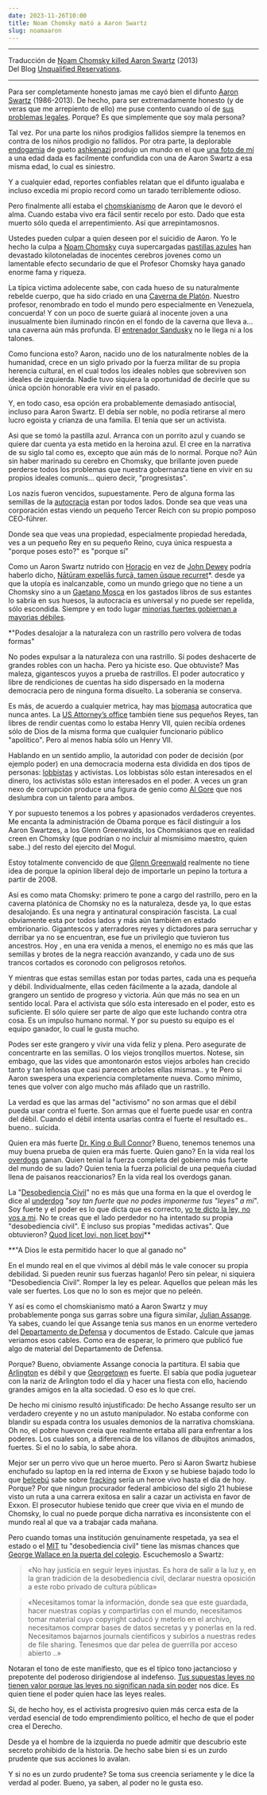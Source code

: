 ```yaml
---
date: 2023-11-26T10:00
title: Noam Chomsky mató a Aaron Swartz
slug: noamaaron
---
```


<hr />

Traducción de [Noam Chomsky killed Aaron Swartz](https://www.unqualified-reservations.org/2013/01/noam-chomsky-killed-aaron-swartz/) (2013) <br />
Del Blog [Unqualified Reservations](https://www.unqualified-reservations.org/).

<hr />



Para ser completamente honesto jamas me cayó bien el difunto [Aaron Swartz](https://es.wikipedia.org/wiki/Aaron_Swartz) (1986-2013). De hecho, para ser extremadamente honesto (y de veras que me arrepiento de ello) me puse contento cuando oí de [sus problemas legales](https://www.youtube.com/watch?v=yzlcV-BMK6I). Porque? Es que simplemente que soy mala persona?



Tal vez. Por una parte los niños prodigios fallidos siempre la tenemos en contra de los niños prodigio no fallidos. Por otra parte, la deplorable [endogamia](https://es.wikipedia.org/wiki/Endogamia) de gueto [ashkenazi](https://es.wikipedia.org/wiki/Asquenaz%C3%AD)  produjo un mundo en el que [una foto de mí](https://www.google.com/search?sca_esv=568775834&q=Mencius+Moldbug&tbm=isch&source=lnms&sa=X&ved=2ahUKEwjZr8Tp6sqBAxWgDrkGHWUiAl0Q0pQJegQIDhAB&biw=1280&bih=914&dpr=1) a una edad dada es facilmente confundida con una de Aaron Swartz a esa misma edad, lo cual es siniestro.



Y a cualquier edad, reportes confiables relatan que el difunto igualaba e incluso excedia mi propio record como un tarado terriblemente odioso.





Pero finalmente allí estaba el [chomskianismo](https://en.wikipedia.org/wiki/Political_positions_of_Noam_Chomsky) de Aaron que le devoró el alma. Cuando estaba vivo era fácil sentir recelo por esto. Dado que esta muerto sólo queda el arrepentimiento. Así que arrepintamosnos.




Ustedes pueden culpar a quien deseen por el suicidio de Aaron. Yo le hecho la culpa a [Noam Chomsky](https://es.wikipedia.org/wiki/Noam_Chomsky) cuya supercargadas [pastillas azules](https://es.wikipedia.org/wiki/P%C3%ADldora_roja_y_p%C3%ADldora_azul) han devastado kilotoneladas de inocentes cerebros jovenes como un lamentable efecto secundario de que el Profesor Chomsky haya ganado enorme fama y riqueza. 

La típica victima adolecente sabe, con cada hueso de su naturalmente rebelde cuerpo, que ha sido criado en una [Caverna de Platón](https://es.wikipedia.org/wiki/Alegor%C3%ADa_de_la_caverna). Nuestro profesor, renombrado en todo el mundo pero especialmente en Venezuela, concuerda! Y con un poco de suerte guiará al inocente joven a una inusualmente bien iluminado rincón en el fondo de la caverna que lleva a...    una caverna aún más profunda. El [entrenador Sandusky](https://es.wikipedia.org/wiki/Jerry_Sandusky) no le llega ni a los talones.



Como funciona esto? Aaron, nacido uno de los naturalmente nobles de la humanidad, crece en un siglo privado por la fuerza militar de su propia herencia cultural, en el cual todos los ideales nobles que sobreviven son ideales de izquierda. Nadie tuvo siquiera la oportunidad de decirle que su única opción honorable era vivir en el pasado. 


Y, en todo caso, esa opción era probablemente demasiado antisocial, incluso para Aaron Swartz. El debía ser noble, no podía retirarse al mero lucro egoista y crianza de una familia. El tenía que ser un activista.



Asi que se tomó la pastilla azul. Arranca con un porrito azul y cuando se quiere dar cuenta ya esta metido en la heroina azul. El cree en la narrativa de su siglo tal como es, excepto que aún más de lo normal. Porque no? Aún sin haber marinado su cerebro en Chomsky, que brillante joven puede perderse todos los problemas que nuestra gobernanza tiene en vivir en su propios ideales comunis...  quiero decir, "progresistas".



Los nazis fueron vencidos, supuestamente. Pero de alguna forma las semillas de la [autocracia](https://es.wikipedia.org/wiki/Autocracia) estan por todos lados. Donde sea que veas una corporación estas viendo un pequeño Tercer Reich con su propio pomposo CEO-führer. 

Donde sea que veas una propiedad, especialmente propiedad heredada, ves a un pequeño Rey en su pequeño Reino, cuya única respuesta a "porque poses esto?" es "porque sí"


Como un Aaron Swartz nutrido con [Horacio](https://es.wikipedia.org/wiki/Horacio) en vez de [John Dewey](https://es.wikipedia.org/wiki/John_Dewey) podría haberlo dicho, [Nātūram expellās furcā, tamen ūsque recurret](https://twitter.com/mhartl/status/1466154566529937410)*. desde ya que la utopía es inalcanzable, como un mundo griego que no tiene a un Chomsky sino a un <a href="https://es.wikipedia.org/wiki/Gaetano_Mosca" target="_blank" rel="noopener noreferrer">Gaetano Mosca</a> en los gastados libros de sus estantes lo sabría en sus huesos, la autocracia es universal y no puede ser repelida, sólo escondida. Siempre y en todo lugar [minorias fuertes gobiernan a mayorias débiles](/maquiavelicos/maq2).

<p class="md_footnote_size">
*"Podes desalojar a la naturaleza con un rastrillo pero volvera de todas formas"  <br />
</p>



No podes expulsar a la naturaleza con una rastrillo. Sí podes deshacerte de grandes robles con un hacha. Pero ya hiciste eso. Que obtuviste? Mas maleza, gigantescos yuyos a prueba de rastrillos. El poder autocratico y libre de rendiciones de cuentas ha sido dispersado en la moderna democracia pero de ninguna forma disuelto. La soberania se conserva.


Es más, de acuerdo a cualquier metrica, hay mas [biomasa](https://es.wikipedia.org/wiki/Biomasa_(energ%C3%ADa)) autocratica que nunca antes. La [US Attorney’s office](https://en.wikipedia.org/wiki/United_States_Attorney) también tiene sus pequeños Reyes, tan libres de rendir cuentas como lo estaba Henry VII, quien recibía ordenes sólo de Dios de la misma forma que cualquier funcionario público "apolítico". Pero al menos había sólo un Henry VII.




Hablando en un sentido amplio, la autoridad con poder de decisión (por ejemplo poder) en una democracia moderna esta dividida en dos tipos de personas: [lobbistas](https://es.wikipedia.org/wiki/Grupo_de_presi%C3%B3n) y activistas. Los lobbistas sólo estan interesados en el dinero, los activistas sólo estan interesados en el poder. A veces un gran nexo de corrupción produce una figura de genio como [Al Gore](https://es.wikipedia.org/wiki/Al_Gore) que nos deslumbra con un talento para ambos.




Y por supuesto tenemos a los pobres y apasionados verdaderos creyentes. Me encanta la administración de Obama porque es fácil distinguir a los Aaron Swartzes, a los Glenn Greenwalds, los Chomskianos que en realidad creen en Chomsky (que podrían o no incluir al mismisimo maestro, quien sabe..) del resto del ejercito del Mogul. 


Estoy totalmente convencido de que [Glenn Greenwald](https://es.wikipedia.org/wiki/Glenn_Greenwald) realmente no tiene idea de porque la opinion liberal dejo de importarle un pepino la tortura a partir de 2008.



Así es como mata Chomsky: primero te pone a cargo del rastrillo, pero en la caverna platónica de Chomsky no es la naturaleza, desde ya, lo que estas desalojando. Es una negra y antinatural conspiración fascista. La cual obviamente esta por todos lados y más aún tambiém en estado embrionario. Gigantescos y aterradores reyes y dictadores para serruchar y derribar ya no se encuentran, ese fue un privilegio que tuvieron tus ancestros. Hoy , en una era venida a menos, el enemigo no es más que las semillas y brotes de la negra reacción avanzando, y cada uno de sus trancos cortados es coronodo con peligrosos retoños.




Y mientras que estas semillas estan por todas partes, cada una es pequeña y débil. Individualmente, ellas ceden fácilmente a la azada, dandole al grangero un sentido de progreso y victoria. Aún que más no sea en un sentido local. Para el activista que sólo esta interesado en el poder, esto es suficiente. El sólo quiere ser parte de algo que este luchando contra otra cosa. Es un impulso humano normal. Y por su puesto su equipo es el equipo ganador, lo cual le gusta mucho.




Podes ser este grangero y vivir una vida feliz y plena. Pero asegurate de concentrarte en las semillas. O los viejos tronqillos muertos. Notese, sin embago, que las vides que amontonarón estos viejos arboles han crecido tanto y tan leñosas que casi parecen arboles ellas mismas..  y te Pero si Aaron swespera una experiencia completamente nueva. Como mínimo, tenes que volver con algo mucho más afilado que un rastrillo.




La verdad es que las armas del "activismo" no son armas que el débil pueda usar contra el fuerte. Son armas que el fuerte puede usar en contra del débil. Cuando el débil intenta usarlas contra el fuerte el resultado es..  bueno..  suicida.



Quien era más fuerte [Dr. King o Bull Connor](https://calendar.eji.org/racial-injustice/apr/12)? Bueno, tenemos tenemos una muy buena prueba de quien era más fuerte. Quien gano? En la vida real los [overdogs](https://wikidiff.com/underdog/overdog) ganan. Quien tenial la fuerza completa del gobierno más fuerte del mundo de su lado? Quien tenia la fuerza policial de una pequeña ciudad llena de paisanos reaccionarios? En la vida real los overdogs ganan.



La "[Desobediencia Civil](https://es.wikipedia.org/wiki/Desobediencia_civil)" no es más que una forma en la que el overdog le dice al [underdog](https://wikidiff.com/underdog/overdog) "*soy tan fuerte que no podes imponerme tus *"leyes"* a mi*". Soy fuerte y el poder es lo que dicta que es correcto, [yo te dicto la ley, no vos a mi](/category/paz-y-guerra-1962----raymond-aron). No te creas que el lado perdedor no ha intentado su propia "desobediencia civil". E incluso sus propias "medidas activas". Que obtuvieron? [Quod licet Iovi, non licet bovi](https://en.wikipedia.org/wiki/Quod_licet_Iovi,_non_licet_bovi)**


<p class="md_footnote_size">
**"A Dios le esta permitido hacer lo que al ganado no"
</p>



En el mundo real en el que vivimos al débil más le vale conocer su propia debilidad. Si pueden reunir sus fuerzas haganlo! Pero sin pelear, ni siquiera "Desobediencia Civil". Romper la ley es pelear. Aquellos que pelean más les vale ser fuertes. Los que no lo son es mejor que no peleén.


Y así es como el chomskianismo mató a Aaron Swartz y muy probablemente ponga sus garras sobre una figura similar, [Julian Assange](https://es.wikipedia.org/wiki/Julian_Assange). Ya sabes, cuando leí que Assange tenia sus manos en un enorme vertedero del [Departamento de Defensa](https://es.wikipedia.org/wiki/Departamento_de_Defensa_de_los_Estados_Unidos) y documentos de Estado. Calcule que jamas veriamos esos cables. Como era de esperar, lo primero que publicó fue algo de material del Departamento de Defensa.


Porque? Bueno, obviamente Assange conocia la partitura. El sabia que [Arlington](https://es.wikipedia.org/wiki/Condado_de_Arlington#El_Pent%C3%A1gono) es débil y que [Georgetown](https://es.wikipedia.org/wiki/Georgetown_(Washington_D._C.)) es fuerte. El sabía que podía juguetear con la nariz de Arlington todo el día y hacer una fiesta con ello, haciendo grandes amigos en la alta sociedad. O eso es lo que creí.




De hecho mi cinismo resultó injustificado: De hecho Assange resulto ser un verdadero creyente y no un astuto manipulador. No estaba conforme con blandir su espada contra los usuales demonios de la narrativa chomskiana. Oh no, el pobre huevon creía que realmente ertaba allí para enfrentar a los poderes. Los cuales son, a diferencia de los villanos de dibujitos animados, fuertes. Si el no lo sabía, lo sabe ahora.





Mejor ser un perro vivo que un heroe muerto. Pero si Aaron Swartz hubiese enchufado su laptop en la red interna de Exxon y se hubiese bajado todo lo que [belcebú](https://es.wikipedia.org/wiki/Belceb%C3%BA) sabe sobre [fracking](https://nofrackingmexico.org/que-es-el-fracking/) sería un heroe vivo hasta el día de hoy. Porque? Por que ningun procurador federal ambicioso del siglo 21 hubiese visto un ruta a una carrera exitosa en salir a cazar un activista en favor de Exxon. El prosecutor hubiese tenido que creer que vivia en el mundo de Chomsky, lo cual no puede porque dicha narrativa es inconsistente con el mundo real al que va a trabajar cada mañana.






Pero cuando tomas una institución genuinamente respetada, ya sea el estado o el [MIT](https://es.wikipedia.org/wiki/Instituto_de_Tecnolog%C3%ADa_de_Massachusetts) tu "desobediencia civil" tiene las mismas chances que [George Wallace en la puerta del colegio](https://es.wikipedia.org/wiki/Parada_en_la_puerta_de_la_escuela). Escuchemoslo a Swartz:


>«No hay justicia en seguir leyes injustas. Es hora de salir a la luz y, en la gran tradición de la desobediencia civil, declarar nuestra oposición a este robo privado de cultura pública»




>«Necesitamos tomar la información, donde sea que este guardada, hacer nuestras copias y compartirlas con el mundo, necesitamos tomar material cuyo copyright caducó y meterlo en el archivo, necesitamos comprar bases de datos secretas y y ponerlas en la red. Necesitamos bajarnos journals cientificos y subirlos a nuestras redes de file sharing. Tenesmos que dar pelea de guerrilla por acceso abierto ..»



Notaran el tono de este manifiesto, que es el típico tono jactancioso y prepotente del poderoso dirigiendose al indefenso. [Tus supuestas leyes no tienen valor porque las leyes no significan nada sin poder](/textos/paralela#1-la-indefensión-del-administrado-frente-a-la-administración) nos dice. Es quien tiene el poder quien hace las leyes reales.



Si, de hecho hoy, es el activista progresivo quien más cerca esta de la verdad esencial de todo emprendimiento político, el hecho de que el poder crea el Derecho. 


Desde ya el hombre de la izquierda no puede admitir que descubrio este secreto prohibido de la historia. De hecho sabe bien si es un zurdo prudente que sus acciones lo avalan.



Y si no es un zurdo prudente? Se toma sus creencia seriamente y le dice la verdad al poder. Bueno, ya saben, al poder no le gusta eso.


